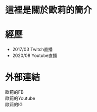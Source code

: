 這裡是關於歐莉的簡介
===
經歷
===
* 2017/03 Twitch直播  
* 2020/08 Youtube直播  

外部連結
===
<a herf=(https://www.facebook.com/MissOliviaBaby)>歐莉的FB</a>  
<a herf=(https://www.youtube.com/c/%E6%AD%90%E8%8E%89%C3%98Z)>歐莉的Youtube</a>  
<a herf=(https://www.instagram.com/oliviababy.411)>歐莉的IG</a>  